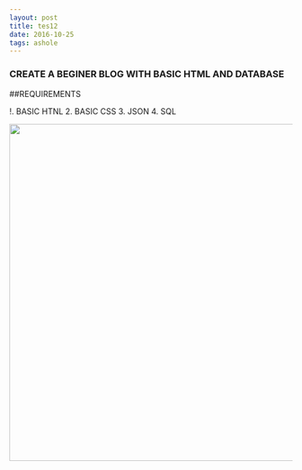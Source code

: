 ```yaml
---
layout: post
title: tes12
date: 2016-10-25 
tags: ashole    
---
```



### CREATE A BEGINER BLOG WITH BASIC HTML AND DATABASE  


##REQUIREMENTS

!. BASIC HTNL 
2. BASIC CSS
3. JSON 
4. SQL

 <img src="http://i.imgur.com/RseUetA.png"  height="600" width="600"> 
